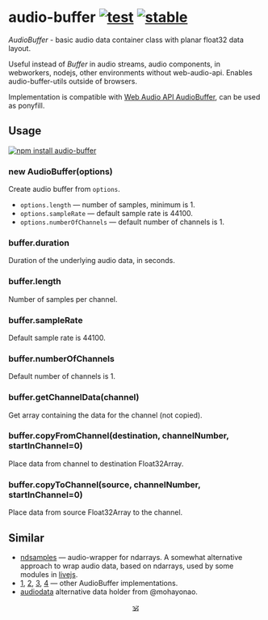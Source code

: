# audio-buffer [![test](https://github.com/audiojs/audio-buffer/actions/workflows/node.js.yml/badge.svg)](https://github.com/audiojs/audio-buffer/actions/workflows/node.js.yml) [![stable](https://img.shields.io/badge/stability-stable-brightgreen.svg)](http://github.com/badges/stability-badges)

_AudioBuffer_ - basic audio data container class with planar float32 data layout.

Useful instead of _Buffer_ in audio streams, audio components, in webworkers, nodejs, other environments without web-audio-api. Enables audio-buffer-utils outside of browsers.

Implementation is compatible with [Web Audio API AudioBuffer](https://developer.mozilla.org/en-US/docs/Web/API/AudioBuffer), can be used as ponyfill.

## Usage

[![npm install audio-buffer](https://nodei.co/npm/audio-buffer.png?mini=true)](https://npmjs.org/package/audio-buffer/)

### new AudioBuffer(options)

Create audio buffer from `options`.

* `options.length` — number of samples, minimum is 1.
* `options.sampleRate` — default sample rate is 44100.
* `options.numberOfChannels` — default number of channels is 1.

### buffer.duration

Duration of the underlying audio data, in seconds.

### buffer.length

Number of samples per channel.

### buffer.sampleRate

Default sample rate is 44100.

### buffer.numberOfChannels

Default number of channels is 1.

### buffer.getChannelData(channel)

Get array containing the data for the channel (not copied).

### buffer.copyFromChannel(destination, channelNumber, startInChannel=0)

Place data from channel to destination Float32Array.

### buffer.copyToChannel(source, channelNumber, startInChannel=0)

Place data from source Float32Array to the channel.


## Similar

* [ndsamples](https://github.com/livejs/ndsamples) — audio-wrapper for ndarrays. A somewhat alternative approach to wrap audio data, based on ndarrays, used by some modules in [livejs](https://github.com/livejs).
* [1](https://www.npmjs.com/package/audiobuffer), [2](https://www.npmjs.com/package/audio-buffer), [3](https://github.com/sebpiq/node-web-audio-api/blob/master/lib/AudioBuffer.js), [4](https://developer.mozilla.org/en-US/docs/Web/API/AudioBuffer) — other AudioBuffer implementations.
* [audiodata](https://www.npmjs.com/package/audiodata) alternative data holder from @mohayonao.


<p align=center><a href="https://github.com/krishnized/license/">🕉</a></p>
